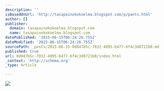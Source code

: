 ```yaml
---
description: ''
isBasedOnUrl: 'http://tasapainokokoelma.blogspot.com/p/pants.html'
author: []
publisher:
  domain: tasapainokokoelma.blogspot.com
  name: tasapainokokoelma.blogspot.com
datePublished: '2015-06-15T06:24:26.755Z'
dateModified: '2015-06-15T06:24:26.755Z'
sourcePath: _posts/2015-06-15-0d847b5c-7032-4095-b477-6f4c3d0721b0.md
published: true
url: 0d847b5c-7032-4095-b477-6f4c3d0721b0/index.html
_context: 'http://schema.org'
_type: Article

---
```

![](http://3.bp.blogspot.com/-JNr-e5MU2sE/UxcaQ9vHNGI/AAAAAAAAAiM/rxC7-0s9Hkw/s1600/BeFunky_UUSIohjekohtaan5.jpg.jpg)